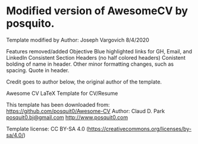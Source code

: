 <h1>Modified version of AwesomeCV by posquito.</h1>

Template modified by Author:
Joseph Vargovich 8/4/2020

Features removed/added
Objective
Blue highlighted links for GH, Email, and LinkedIn
Consistent Section Headers (no half colored headers)
Conistent bolding of name in header. 
Other minor formatting changes, such as spacing.
Quote in header.

Credit goes to author below, the original author of the template. 


 Awesome CV LaTeX Template for CV/Resume

 This template has been downloaded from:
 https://github.com/posquit0/Awesome-CV
 Author:
 Claud D. Park <posquit0.bj@gmail.com>
 http://www.posquit0.com

 Template license:
 CC BY-SA 4.0 (https://creativecommons.org/licenses/by-sa/4.0/)

